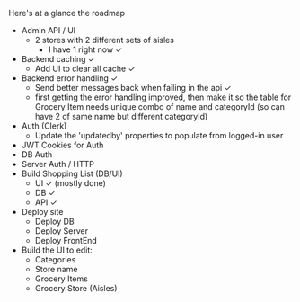 Here's at a glance the roadmap

- Admin API / UI
  - 2 stores with 2 different sets of aisles
    - I have 1 right now ✓
- Backend caching ✓
  - Add UI to clear all cache ✓
- Backend error handling ✓
  - Send better messages back when failing in the api ✓
  - first getting the error handling improved, then make it so the table for Grocery Item needs unique combo of name and categoryId (so can have 2 of same name but different categoryId)
- Auth (Clerk)
  - Update the 'updatedby' properties to populate from logged-in user
- JWT Cookies for Auth
- DB Auth
- Server Auth / HTTP
- Build Shopping List (DB/UI)
  - UI ✓ (mostly done)
  - DB ✓
  - API ✓
- Deploy site
  - Deploy DB
  - Deploy Server
  - Deploy FrontEnd
- Build the UI to edit:
  - Categories
  - Store name
  - Grocery Items
  - Grocery Store (Aisles)

